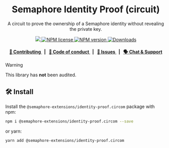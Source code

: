 <p align="center">
    <h1 align="center">
        Semaphore Identity Proof (circuit)
    </h1>
    <p align="center">A circuit to prove the ownership of a Semaphore identity without revealing the private key.</p>
</p>

<p align="center">
    <a href="https://github.com/semaphore-protocol">
        <img src="https://img.shields.io/badge/project-Semaphore-blue.svg?style=flat-square">
    </a>
    <a href="https://github.com/semaphore-protocol/extensions/tree/main/packages/identity-proof.circom/LICENSE">
        <img alt="NPM license" src="https://img.shields.io/npm/l/%40semaphore-extensions%2Fidentity-proof.circom?style=flat-square">
    </a>
    <a href="https://www.npmjs.com/package/@semaphore-extensions/identity-proof.circom">
        <img alt="NPM version" src="https://img.shields.io/npm/v/@semaphore-extensions/identity-proof.circom?style=flat-square" />
    </a>
    <a href="https://npmjs.org/package/@semaphore-extensions/identity-proof.circom">
        <img alt="Downloads" src="https://img.shields.io/npm/dm/@semaphore-extensions/identity-proof.circom.svg?style=flat-square" />
    </a>
</p>

<div align="center">
    <h4>
        <a href="https://github.com/semaphore-protocol/extensions/blob/main/CONTRIBUTING.md">
            👥 Contributing
        </a>
        <span>&nbsp;&nbsp;|&nbsp;&nbsp;</span>
        <a href="https://github.com/semaphore-protocol/extensions/blob/main/CODE_OF_CONDUCT.md">
            🤝 Code of conduct
        </a>
        <span>&nbsp;&nbsp;|&nbsp;&nbsp;</span>
        <a href="https://github.com/semaphore-protocol/extensions/contribute">
            🔎 Issues
        </a>
        <span>&nbsp;&nbsp;|&nbsp;&nbsp;</span>
        <a href="https://semaphore.pse.dev/discord">
            🗣️ Chat &amp; Support
        </a>
    </h4>
</div>

> [!WARNING]  
> This library has **not** been audited.

## 🛠 Install

Install the `@semaphore-extensions/identity-proof.circom` package with npm:

```bash
npm i @semaphore-extensions/identity-proof.circom --save
```

or yarn:

```bash
yarn add @semaphore-extensions/identity-proof.circom
```
